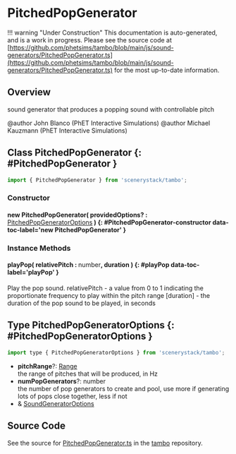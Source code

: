 # PitchedPopGenerator

!!! warning "Under Construction"
    This documentation is auto-generated, and is a work in progress. Please see the source code at
    [https://github.com/phetsims/tambo/blob/main/js/sound-generators/PitchedPopGenerator.ts](https://github.com/phetsims/tambo/blob/main/js/sound-generators/PitchedPopGenerator.ts) for the most up-to-date information.

## Overview

sound generator that produces a popping sound with controllable pitch

@author John Blanco (PhET Interactive Simulations)
@author Michael Kauzmann (PhET Interactive Simulations)

## Class PitchedPopGenerator {: #PitchedPopGenerator }


```js
import { PitchedPopGenerator } from 'scenerystack/tambo';
```
### Constructor

#### new PitchedPopGenerator( providedOptions? : <span style="font-weight: 400;">[PitchedPopGeneratorOptions](../tambo/PitchedPopGenerator.md#PitchedPopGeneratorOptions)</span> ) {: #PitchedPopGenerator-constructor data-toc-label='new PitchedPopGenerator' }

### Instance Methods

#### playPop( relativePitch : <span style="font-weight: 400;"><span style="color: hsla(calc(var(--md-hue) + 180deg),80%,40%,1);">number</span></span>, duration ) {: #playPop data-toc-label='playPop' }

Play the pop sound.
relativePitch - a value from 0 to 1 indicating the proportionate frequency to play within the pitch range
   [duration] - the duration of the pop sound to be played, in seconds



## Type PitchedPopGeneratorOptions {: #PitchedPopGeneratorOptions }


```js
import type { PitchedPopGeneratorOptions } from 'scenerystack/tambo';
```


- **pitchRange**?: [Range](../dot/Range.md)
<br>  the range of pitches that will be produced, in Hz
- **numPopGenerators**?: <span style="color: hsla(calc(var(--md-hue) + 180deg),80%,40%,1);">number</span>
<br>  the number of pop generators to create and pool, use more if generating lots of pops close together, less if not
- &amp; [SoundGeneratorOptions](../tambo/SoundGenerator.md#SoundGeneratorOptions)




## Source Code

See the source for [PitchedPopGenerator.ts](https://github.com/phetsims/tambo/blob/main/js/sound-generators/PitchedPopGenerator.ts) in the [tambo](https://github.com/phetsims/tambo) repository.
